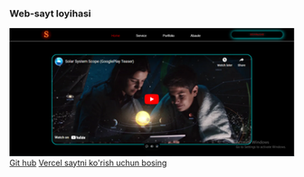 ### Web-sayt loyihasi

![SOLAR SYSTEM SCOPE](./doc_2024-12-12_15-32-37.png) [Git hub](https://github.com/SevinchoySoftwareDeveloper/sevinch) [Vercel saytni ko'rish uchun bosing](https://sevinch-xi.vercel.app/)

